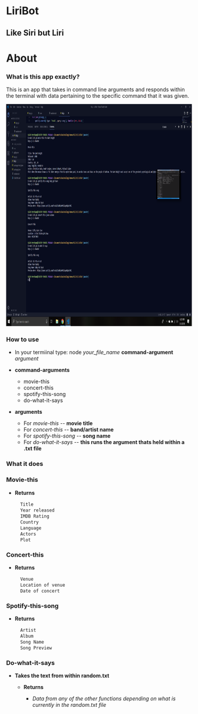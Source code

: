 # LiriBot
## Like Siri but Liri 

# About

### What is this app exactly?

This is an app that takes in command line arguments and responds within the terminal with data pertaining to the specific command that it was given.

<img src="images\Screenshot (15).png" height= 600px width=1000px>

### How to use 

* In your termiinal type: node  *your_file_name* **command-argument** *argument*

* **command-arguments**
    
    * movie-this
    * concert-this
    * spotify-this-song
    * do-what-it-says

* **arguments**

    * For *movie-this* -- **movie title**
    * For *concert-this* -- **band/artist name**
    * For *spotify-this-song* -- **song name**
    * For *do-what-it-says* -- **this runs the argument thats held within a .txt file**

### What it does

### Movie-this

* **Returns** 

        Title
        Year released
        IMDB Rating
        Country
        Language
        Actors
        Plot

### Concert-this

* **Returns** 

        Venue
        Location of venue
        Date of concert

### Spotify-this-song

* **Returns** 

        Artist
        Album
        Song Name
        Song Preview

### Do-what-it-says

* **Takes the text from within random.txt**
    
    * **Returns**

        * *Data from any of the other functions depending on what is currently in the random.txt file*